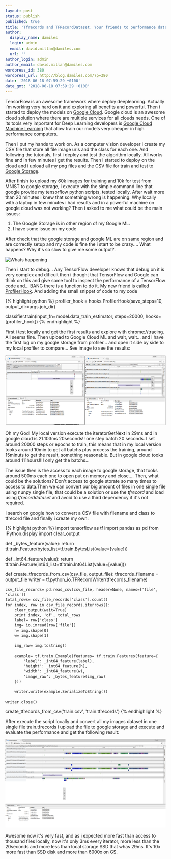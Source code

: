 ```yaml
---
layout: post
status: publish
published: true
title: 'Tfrecords and TFRecordDataset. Your friends to performance data access on Google Cloud ML'
author:
  display_name: damiles
  login: admin
  email: david.millan@damiles.com
  url: ''
author_login: admin
author_email: david.millan@damiles.com
wordpress_id: 380
wordpress_url: http://blog.damiles.com/?p=380
date: '2018-06-18 07:59:29 +0100'
date_gmt: '2018-06-18 07:59:29 +0100'
---
```


TensorFlow is an awesome framework where deploy deeplearning. Actually i'm working very hard on it and exploring all benefits and powerful. Then i started to deploy the models on <a href="https://cloud.google.com" target="_blank">Google Cloud</a>. Google cloud is an awesome cloud solution where there are multiple services for all clouds needs. One of its tools very important for Deep Learning developers is <a href="https://cloud.google.com/ml-engine" target="_blank">Google Cloud Machine Learning</a> that allow train our models very cheaper in high performance computers.

Then i put my hands to work on. As a computer vision developer i create my CSV file that store all file image uris and the class for each one. And following the tutorials, first i deploy and test the algorithm locally. All works fine and in few minutes i get the results. Then i started to deploy on the cloud and i upload all my png files and the CSV file for train and test to <a href="https://cloud.google.com/storage" target="_blank">Google Storage</a>.

After finish to upload my 60k images for training and 10k for test from MNIST to google storage, i execute with the simple command line that google provide my tensorflow python scripts, tested locally. After wait more than 20 minutes i knew that something wrong is happening. Why locally with a laptop in few minutes i had results and in a powerful machine on google cloud was not working? Then i asked to me what could be the main issues:

1. The Google Storage is in other region of my Google ML.
2. I have some issue on my code

After check that the google storage and google ML are on same region and are correctly setup and my code is fine the i start to be crazy.... What happens? Why it's so slow to give me some output?. 

![Whats happening](https://media.giphy.com/media/2qj6bUKROWNkQ/giphy.gif)

Then i start to debug... Any TensorFlow developer knows that debug on it is very complex and dificult then i thought that TensorFlow and Google can think on this and give some tool to inspect the performance of a TensorFlow code and... BANG there is a function to do it. My new friend is called <a href="https://www.tensorflow.org/api_docs/python/tf/train/ProfilerHook" target="_blank" >ProfilerHook</a>. And adding the small snippet of code to my code

{% highlight python %}
  profiler_hook = hooks.ProfilerHook(save_steps=10, output_dir=args.job_dir)

  classifier.train(input_fn=model.data_train_estimator, steps=20000, hooks=[profiler_hook])
{% endhighlight %}

First i test locally and get the first results and explore with chrome://tracing. All seems fine. Then upload to Google Cloud ML and wait, wait... and i have the first log on my google storage from profiler... and open it side by side to my local profiler to compare... See image to see the results:

![Google Storage vs SSD Storage](/assets/2018/performance-data-gs.png)

Oh my God! My local version execute the iteratorGetNext in 29ms and in google cloud is 21.103ms 20seconds!! one step batch 20 seconds. I set around 20000 steps or epochs to train, this means that in my local version tooks around 10min to get all batchs plus process the training, around 15minuts to get the result, something reasonable. But in google cloud tooks around 111hours!!!! only get the batchs...

The issue then is the access to each image to google storage, that tooks around 500ms each one to open put on memory and close.... Then, what could be the solutions? Don't access to google storate so many times to access to data.Then we can convert our big amount of files in one single file using nunpy single file, that could be a solution or use the *tfrecord* and load using *tfrecorddataset* and avoid to use a third dependency if it's not required.

I search on google how to convert a CSV file with filename and class to tfrecord file and finally i create my own:

{% highlight python %}
import tensorflow as tf
import pandas as pd
from IPython.display import clear_output

def _bytes_feature(value):
    return tf.train.Feature(bytes_list=tf.train.BytesList(value=[value]))

def _int64_feature(value):
    return tf.train.Feature(int64_list=tf.train.Int64List(value=[value]))

def create_tfrecords_from_csv(csv_file, output_file):
    tfrecords_filename = output_file
    writer = tf.python_io.TFRecordWriter(tfrecords_filename)

    csv_file_records= pd.read_csv(csv_file, header=None, names=['file', 'class'])
    total_rows= csv_file_records['class'].count()
    for index, row in csv_file_records.iterrows():
        clear_output(wait=True)
        print index, 'of', total_rows
        label= row['class']
        img= io.imread(row['file'])
        h= img.shape[0]
        w= img.shape[1]
        
        img_raw= img.tostring()
    
        example= tf.train.Example(features= tf.train.Features(feature={
            'label': _int64_feature(label),
            'height': _int64_feature(h),
            'width': _int64_feature(w),
            'image_raw': _bytes_feature(img_raw)
        }))
    
        writer.write(example.SerializeToString())

    writer.close()
    
create_tfrecords_from_csv('train.csv', 'train.tfrecords')
{% endhighlight %}

After execute the script locally and convert all my images dataset in one single file train.tfrecords i upload the file to google storage and execute and evaluate the performance and get the following result:

![TFRecords performance](/assets/2018/performance-data-gs-tfrecords.png)

Awesome now it's very fast, and as i expected more fast than access to thousand files locally, now it's only 3ms every iterator, more less than the 20seconds and more less than local storage SSD that whas 29ms. It's 10x more fast than SSD disk and more than 6000x on GS.



